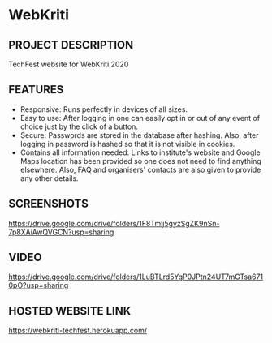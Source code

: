 # WebKriti

## PROJECT DESCRIPTION

TechFest website for WebKriti 2020

## FEATURES

- Responsive: Runs perfectly in devices of all sizes.
- Easy to use: After logging in one can easily opt in or out of any event of choice just by the click of a button.
- Secure: Passwords are stored in the database after hashing. Also, after logging in password is hashed so that it is not visible in cookies.
- Contains all information needed: Links to institute's website and Google Maps location has been provided so one does not need to find anything elsewhere. Also, FAQ and organisers' contacts are also given to provide any other details.

## SCREENSHOTS

https://drive.google.com/drive/folders/1F8Tmlj5gyzSgZK9nSn-7p8XAiAwQVGCN?usp=sharing

## VIDEO

https://drive.google.com/drive/folders/1LuBTLrd5YgP0JPtn24UT7mGTsa6710pO?usp=sharing

## HOSTED WEBSITE LINK

https://webkriti-techfest.herokuapp.com/
